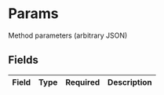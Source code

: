 # Params

Method parameters (arbitrary JSON)


## Fields

| Field       | Type        | Required    | Description |
| ----------- | ----------- | ----------- | ----------- |